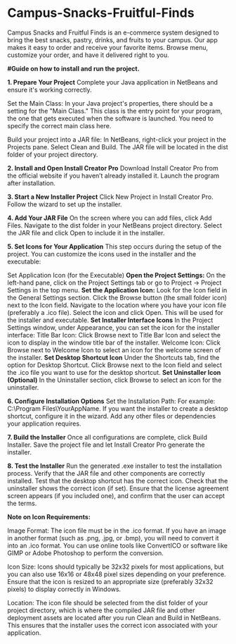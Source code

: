 # Campus-Snacks-Fruitful-Finds
Campus Snacks and Fruitful Finds is an e-commerce system designed to bring the best snacks, pastry, drinks, and fruits to your campus.  Our app makes it easy to order and receive your favorite items. Browse menu, customize your order, and have it delivered right to you.

**#Guide on how to install and run the project.**

**1. Prepare Your Project**
Complete your Java application in NetBeans and ensure it's working correctly. 

Set the Main Class:
In your Java project's properties, there should be a setting for the "Main Class." This class is the entry point for your program, the one that gets executed when the software is launched. You need to specify the correct main class here.

Build your project into a JAR file:
In NetBeans, right-click your project in the Projects pane.
Select Clean and Build. The JAR file will be located in the dist folder of your project directory.

**2. Install and Open Install Creator Pro**
Download Install Creator Pro from the official website if you haven’t already installed it.
Launch the program after installation.

**3. Start a New Installer Project**
Click New Project in Install Creator Pro.
Follow the wizard to set up the installer.

**4. Add Your JAR File**
On the screen where you can add files, click Add Files.
Navigate to the dist folder in your NetBeans project directory.
Select the JAR file and click Open to include it in the installer.

**5. Set Icons for Your Application**
This step occurs during the setup of the project. You can customize the icons used in the installer and the executable:

Set Application Icon (for the Executable)
**Open the Project Settings:**
On the left-hand pane, click on the Project Settings tab or go to Project → Project Settings in the top menu.
**Set the Application Icon:**
Look for the Icon field in the General Settings section.
Click the Browse button (the small folder icon) next to the Icon field.
Navigate to the location where you have your icon file (preferably a .ico file).
Select the icon and click Open. This will be used for the installer and executable.
**Set Installer Interface Icons**
In the Project Settings window, under Appearance, you can set the icon for the installer interface:
Title Bar Icon: Click Browse next to Title Bar Icon and select the icon to display in the window title bar of the installer.
Welcome Icon: Click Browse next to Welcome Icon to select an icon for the welcome screen of the installer.
**Set Desktop Shortcut Icon**
Under the Shortcuts tab, find the option for Desktop Shortcut.
Click Browse next to the Icon field and select the .ico file you want to use for the desktop shortcut.
**Set Uninstaller Icon (Optional)**
In the Uninstaller section, click Browse to select an icon for the uninstaller.

**6. Configure Installation Options**
Set the Installation Path:
For example: C:\Program Files\YourAppName.
If you want the installer to create a desktop shortcut, configure it in the wizard.
Add any other files or dependencies your application requires.

**7. Build the Installer**
Once all configurations are complete, click Build Installer.
Save the project file and let Install Creator Pro generate the installer.

**8. Test the Installer**
Run the generated .exe installer to test the installation process.
Verify that the JAR file and other components are correctly installed.
Test that the desktop shortcut has the correct icon.
Check that the uninstaller shows the correct icon (if set).
Ensure that the license agreement screen appears (if you included one), and confirm that the user can accept the terms.

**Note on Icon Requirements:**

Image Format: The icon file must be in the .ico format. If you have an image in another format (such as .png, .jpg, or .bmp), you will need to convert it into an .ico format. You can use online tools like ConvertICO or software like GIMP or Adobe Photoshop to perform the conversion.

Icon Size: Icons should typically be 32x32 pixels for most applications, but you can also use 16x16 or 48x48 pixel sizes depending on your preference. Ensure that the icon is resized to an appropriate size (preferably 32x32 pixels) to display correctly in Windows.

Location: The icon file should be selected from the dist folder of your project directory, which is where the compiled JAR file and other deployment assets are located after you run Clean and Build in NetBeans. This ensures that the installer uses the correct icon associated with your application.
